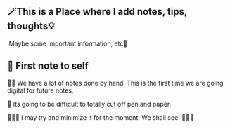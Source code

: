 ## 🪄This is a Place where I add notes, tips, thoughts💡
 ℹ️Maybe some important information, etc🔎

## 📝 First note to self
✍🏾 We have a lot of notes done by hand. This is the first time we are going digital for future notes. 

🚫 Its going to be difficult to totally cut off pen and paper. 

🤷🏾‍♀️ I may try and minimize it for the moment. We shall see. 🤷🏾‍♀️

